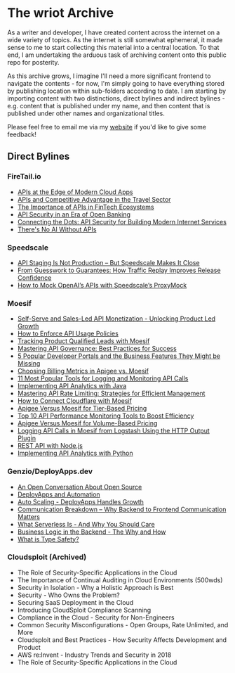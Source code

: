 # The wriot Archive
As a writer and developer, I have created content across the internet on a wide variety of topics. As the internet is still somewhat ephemeral, it made sense to me to start collecting this material into a central location. To that end, I am undertaking the arduous task of archiving content onto this public repo for posterity. 

As this archive grows, I imagine I'll need a more significant frontend to navigate the contents - for now, I'm simply going to have everything stored by publishing location within sub-folders according to date. I am starting by importing content with two distinctions, direct bylines and indirect bylines - e.g. content that is published under my name, and then content that is published under other names and organizational titles.

Please feel free to email me via my [website](https://www.kristophermsandoval.com/scheduling) if you'd like to give some feedback!

## Direct Bylines
### FireTail.io
* [APIs at the Edge of Modern Cloud Apps](https://www.firetail.ai/blog/apis-at-the-edge-of-modern-cloud-apps)
* [APIs and Competitive Advantage in the Travel Sector](https://www.firetail.ai/blog/competitive-edge-travel)
* [The Importance of APIs in FinTech Ecosystems](https://www.firetail.ai/blog/the-importance-of-apis-in-fintech-ecosystems)
* [API Security in an Era of Open Banking](https://www.firetail.ai/blog/api-security-in-an-era-of-open-banking)
* [Connecting the Dots: API Security for Building Modern Internet Services](https://www.firetail.ai/blog/connecting-the-dots-api-security-for-building-modern-internet-services)
* [There's No AI Without APIs](https://www.firetail.ai/blog/theres-no-ai-without-apis)
### Speedscale
* [API Staging Is Not Production – But Speedscale Makes It Close](https://speedscale.com/blog/api-staging-is-not-production-but-speedscale-makes-it-close/)
* [From Guesswork to Guarantees: How Traffic Replay Improves Release Confidence](https://speedscale.com/blog/from-guesswork-to-guarantees-how-traffic-replay-improves-release-confidence/)
* [How to Mock OpenAI’s APIs with Speedscale’s ProxyMock](https://speedscale.com/blog/how-to-mock-openais-apis-with-speedscales-proxymock/)
### Moesif
* [Self-Serve and Sales-Led API Monetization - Unlocking Product Led Growth](https://www.moesif.com/blog/api-monetization/api-strategy/Self-Serve-and-Sales-Led-API-Monetization-Unlocking-Product-Led-Growth/)
* [How to Enforce API Usage Policies](https://www.moesif.com/blog/api-monetization/api-strategy/How-to-Enforce-API-Usage-Policies/)
* [Tracking Product Qualified Leads with Moesif](https://www.moesif.com/blog/api-monetization/api-strategy/Tracking-Product-Qualified-Leads-with-Moesif/)
* [Mastering API Governance: Best Practices for Success](https://www.moesif.com/blog/technical/api-development/Mastering-API-Governance-Best-Practices-for-Success/)
* [5 Popular Developer Portals and the Business Features They Might be Missing](https://www.moesif.com/blog/api-product-management/api-strategy/5-Popular-Developer-Portals-and-the-Business-Features-They-Might-Be-Missing/)
* [Choosing Billing Metrics in Apigee vs. Moesif](https://www.moesif.com/blog/api-monetization/api-strategy/API-Billing/)
* [11 Most Popular Tools for Logging and Monitoring API Calls](https://www.moesif.com/blog/api-analytics/api-strategy/11-Most-Popular-Tools-for-Logging-and-Monitoring/)
* [Implementing API Analytics with Java](https://www.moesif.com/blog/api-monetization/api-strategy/Implementing-API-analytics-with-Java/)
* [Mastering API Rate Limiting: Strategies for Efficient Management](https://www.moesif.com/blog/technical/api-development/Mastering-API-Rate-Limiting-Strategies-for-Efficient-Management/)
* [How to Connect Cloudflare with Moesif](https://www.moesif.com/blog/api-monetization/api-strategy/How-to-Connect-Cloudflare-with-Moesif/)
* [Apigee Versus Moesif for Tier-Based Pricing](https://www.moesif.com/blog/api-monetization/api-strategy/Tier-Based-Pricing/)
* [Top 10 API Performance Monitoring Tools to Boost Efficiency](https://www.moesif.com/blog/technical/api-development/Top-10-API-Performance-Monitoring-Tools-to-Boost-Efficiency/)
* [Apigee Versus Moesif for Volume-Based Pricing](https://www.moesif.com/blog/api-monetization/api-strategy/Volume-Based-Pricing/)
* [Logging API Calls in Moesif from Logstash Using the HTTP Output Plugin](https://www.moesif.com/blog/api-monetization/api-strategy/Logging-API-Calls-in-Moesif-from-Logstash-Using-the-HTTP-Output-Plugin/)
* [REST API with Node.js](https://www.moesif.com/blog/api-monetization/api-strategy/REST-API-with-node-.-js/)
* [Implementing API Analytics with Python](https://www.moesif.com/blog/api-monetization/api-strategy/Implementing-API-analytics-with-Python/)

### Genzio/DeployApps.dev
* [An Open Conversation About Open Source](https://deployapps.dev/blog/an-open-conversation-about-open-source/)
* [DeployApps and Automation](https://deployapps.dev/blog/deployapps-and-automation/)
* [Auto Scaling - DeployApps Handles Growth](https://deployapps.dev/blog/effortless-scaling-genezio-handles-growth/)
* [Communication Breakdown – Why Backend to Frontend Communication Matters](https://deployapps.dev/blog/communication-breakdown-why-backend-to-frontend-communication-matters/)
* [What Serverless Is - And Why You Should Care](https://deployapps.dev/blog/what-serverless-is/)
* [Business Logic in the Backend - The Why and How](https://deployapps.dev/blog/business-logic-in-the-backend-the-why-and-how/)
* [What is Type Safety?](https://deployapps.dev/blog/what-is-type-safety/)

### Cloudsploit (Archived)
* The Role of Security-Specific Applications in the Cloud
* The Importance of Continual Auditing in Cloud Environments (500wds)
* Security in Isolation - Why a Holistic Approach is Best
* Security - Who Owns the Problem?
* Securing SaaS Deployment in the Cloud
* Introducing CloudSploit Compliance Scanning
* Compliance in the Cloud - Security for Non-Engineers
* Common Security Misconfigurations - Open Groups, Rate Unlimited, and More
* Cloudsploit and Best Practices - How Security Affects Development and Product
* AWS re:Invent - Industry Trends and Security in 2018
* The Role of Security-Specific Applications in the Cloud

